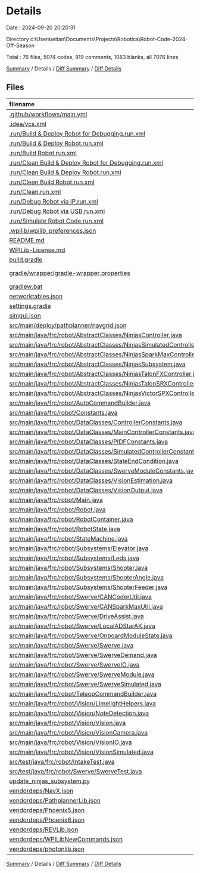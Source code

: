 # Details

Date : 2024-09-20 20:20:31

Directory c:\\Users\\eitan\\Documents\\Projects\\Robotics\\Robot-Code-2024-Off-Season

Total : 76 files, 5074 codes, 919 comments, 1083 blanks, all 7076 lines

[Summary](results.md) / Details / [Diff Summary](diff.md) / [Diff Details](diff-details.md)

## Files

| filename                                                                                                                                          | language        | code | comment | blank | total |
|:--------------------------------------------------------------------------------------------------------------------------------------------------|:----------------|-----:|--------:|------:|------:|
| [.github/workflows/main.yml](/.github/workflows/main.yml)                                                                                         | YAML            |   18 |       0 |     8 |    26 |
| [.idea/vcs.xml](/.idea/vcs.xml)                                                                                                                   | XML             |    6 |       0 |     1 |     7 |
| [.run/Build & Deploy Robot for Debugging.run.xml](/.run/Build%20&%20Deploy%20Robot%20for%20Debugging.run.xml)                                     | XML             |   26 |       0 |     1 |    27 |
| [.run/Build & Deploy Robot.run.xml](/.run/Build%20&%20Deploy%20Robot.run.xml)                                                                     | XML             |   26 |       0 |     1 |    27 |
| [.run/Build Robot.run.xml](/.run/Build%20Robot.run.xml)                                                                                           | XML             |   25 |       0 |     1 |    26 |
| [.run/Clean Build & Deploy Robot for Debugging.run.xml](/.run/Clean%20Build%20&%20Deploy%20Robot%20for%20Debugging.run.xml)                       | XML             |   27 |       0 |     1 |    28 |
| [.run/Clean Build & Deploy Robot.run.xml](/.run/Clean%20Build%20&%20Deploy%20Robot.run.xml)                                                       | XML             |   27 |       0 |     1 |    28 |
| [.run/Clean Build Robot.run.xml](/.run/Clean%20Build%20Robot.run.xml)                                                                             | XML             |   26 |       0 |     1 |    27 |
| [.run/Clean.run.xml](/.run/Clean.run.xml)                                                                                                         | XML             |   25 |       0 |     1 |    26 |
| [.run/Debug Robot via IP.run.xml](/.run/Debug%20Robot%20via%20IP.run.xml)                                                                         | XML             |   13 |       0 |     1 |    14 |
| [.run/Debug Robot via USB.run.xml](/.run/Debug%20Robot%20via%20USB.run.xml)                                                                       | XML             |   13 |       0 |     1 |    14 |
| [.run/Simulate Robot Code.run.xml](/.run/Simulate%20Robot%20Code.run.xml)                                                                         | XML             |   24 |       0 |     0 |    24 |
| [.wpilib/wpilib_preferences.json](/.wpilib/wpilib_preferences.json)                                                                               | JSON            |    6 |       0 |     0 |     6 |
| [README.md](/README.md)                                                                                                                           | Markdown        |   27 |       0 |    20 |    47 |
| [WPILib-License.md](/WPILib-License.md)                                                                                                           | Markdown        |   22 |       0 |     3 |    25 |
| [build.gradle](/build.gradle)                                                                                                                     | Gradle          |   99 |      20 |    27 |   146 |
| [gradle/wrapper/gradle-wrapper.properties](/gradle/wrapper/gradle-wrapper.properties)                                                             | Java Properties |    7 |       0 |     1 |     8 |
| [gradlew.bat](/gradlew.bat)                                                                                                                       | Batch           |   41 |      30 |    22 |    93 |
| [networktables.json](/networktables.json)                                                                                                         | JSON            |    1 |       0 |     1 |     2 |
| [settings.gradle](/settings.gradle)                                                                                                               | Gradle          |   28 |       0 |     3 |    31 |
| [simgui.json](/simgui.json)                                                                                                                       | JSON            |   47 |       0 |     1 |    48 |
| [src/main/deploy/pathplanner/navgrid.json](/src/main/deploy/pathplanner/navgrid.json)                                                             | JSON            |    1 |       0 |     0 |     1 |
| [src/main/java/frc/robot/AbstractClasses/NinjasController.java](/src/main/java/frc/robot/NinjasLib/NinjasController.java)                   | Java            |  125 |      71 |    30 |   226 |
| [src/main/java/frc/robot/AbstractClasses/NinjasSimulatedController.java](/src/main/java/frc/robot/NinjasLib/NinjasSimulatedController.java) | Java            |  126 |       0 |    25 |   151 |
| [src/main/java/frc/robot/AbstractClasses/NinjasSparkMaxController.java](/src/main/java/frc/robot/NinjasLib/NinjasSparkMaxController.java)   | Java            |  125 |       0 |    34 |   159 |
| [src/main/java/frc/robot/AbstractClasses/NinjasSubsystem.java](/src/main/java/frc/robot/NinjasLib/NinjasSubsystem.java)                     | Java            |   59 |      67 |    22 |   148 |
| [src/main/java/frc/robot/AbstractClasses/NinjasTalonFXController.java](/src/main/java/frc/robot/NinjasLib/NinjasTalonFXController.java)     | Java            |  102 |       0 |    22 |   124 |
| [src/main/java/frc/robot/AbstractClasses/NinjasTalonSRXController.java](/src/main/java/frc/robot/NinjasLib/NinjasTalonSRXController.java)   | Java            |   84 |       0 |    25 |   109 |
| [src/main/java/frc/robot/AbstractClasses/NinjasVictorSPXController.java](/src/main/java/frc/robot/NinjasLib/NinjasVictorSPXController.java) | Java            |   54 |       0 |    17 |    71 |
| [src/main/java/frc/robot/AutoCommandBuilder.java](/src/main/java/frc/robot/AutoCommandBuilder.java)                                               | Java            |   29 |      16 |     7 |    52 |
| [src/main/java/frc/robot/Constants.java](/src/main/java/frc/robot/Constants.java)                                                                 | Java            |  371 |      52 |    96 |   519 |
| [src/main/java/frc/robot/DataClasses/ControllerConstants.java](/src/main/java/frc/robot/DataClasses/ControllerConstants.java)                     | Java            |    5 |       9 |     3 |    17 |
| [src/main/java/frc/robot/DataClasses/MainControllerConstants.java](/src/main/java/frc/robot/DataClasses/MainControllerConstants.java)             | Java            |   17 |      24 |    15 |    56 |
| [src/main/java/frc/robot/DataClasses/PIDFConstants.java](/src/main/java/frc/robot/DataClasses/PIDFConstants.java)                                 | Java            |   51 |      30 |    17 |    98 |
| [src/main/java/frc/robot/DataClasses/SimulatedControllerConstants.java](/src/main/java/frc/robot/DataClasses/SimulatedControllerConstants.java)   | Java            |   13 |       2 |     4 |    19 |
| [src/main/java/frc/robot/DataClasses/StateEndCondition.java](/src/main/java/frc/robot/DataClasses/StateEndCondition.java)                         | Java            |   11 |       0 |     4 |    15 |
| [src/main/java/frc/robot/DataClasses/SwerveModuleConstants.java](/src/main/java/frc/robot/DataClasses/SwerveModuleConstants.java)                 | Java            |   14 |       8 |     4 |    26 |
| [src/main/java/frc/robot/DataClasses/VisionEstimation.java](/src/main/java/frc/robot/DataClasses/VisionEstimation.java)                           | Java            |   12 |      10 |     6 |    28 |
| [src/main/java/frc/robot/DataClasses/VisionOutput.java](/src/main/java/frc/robot/DataClasses/VisionOutput.java)                                   | Java            |   15 |       9 |    11 |    35 |
| [src/main/java/frc/robot/Main.java](/src/main/java/frc/robot/Main.java)                                                                           | Java            |    8 |       3 |     5 |    16 |
| [src/main/java/frc/robot/Robot.java](/src/main/java/frc/robot/Robot.java)                                                                         | Java            |   52 |       0 |    19 |    71 |
| [src/main/java/frc/robot/RobotContainer.java](/src/main/java/frc/robot/RobotContainer.java)                                                       | Java            |   81 |       3 |    22 |   106 |
| [src/main/java/frc/robot/RobotState.java](/src/main/java/frc/robot/RobotState.java)                                                               | Java            |  126 |      53 |    21 |   200 |
| [src/main/java/frc/robot/StateMachine.java](/src/main/java/frc/robot/StateMachine.java)                                                           | Java            |  135 |      15 |    34 |   184 |
| [src/main/java/frc/robot/Subsystems/Elevator.java](/src/main/java/frc/robot/Subsystems/Elevator.java)                                             | Java            |   43 |       0 |    10 |    53 |
| [src/main/java/frc/robot/Subsystems/Leds.java](/src/main/java/frc/robot/Subsystems/Leds.java)                                                     | Java            |   47 |       6 |     7 |    60 |
| [src/main/java/frc/robot/Subsystems/Shooter.java](/src/main/java/frc/robot/Subsystems/Shooter.java)                                               | Java            |   27 |       0 |     9 |    36 |
| [src/main/java/frc/robot/Subsystems/ShooterAngle.java](/src/main/java/frc/robot/Subsystems/ShooterAngle.java)                                     | Java            |   38 |       0 |    10 |    48 |
| [src/main/java/frc/robot/Subsystems/ShooterFeeder.java](/src/main/java/frc/robot/Subsystems/ShooterFeeder.java)                                   | Java            |   41 |       0 |    10 |    51 |
| [src/main/java/frc/robot/Swerve/CANCoderUtil.java](/src/main/java/frc/robot/Swerve/CANCoderUtil.java)                                             | Java            |   12 |      24 |     4 |    40 |
| [src/main/java/frc/robot/Swerve/CANSparkMaxUtil.java](/src/main/java/frc/robot/Swerve/CANSparkMaxUtil.java)                                       | Java            |   38 |      30 |     6 |    74 |
| [src/main/java/frc/robot/Swerve/DriveAssist.java](/src/main/java/frc/robot/Swerve/DriveAssist.java)                                               | Java            |   97 |      22 |    25 |   144 |
| [src/main/java/frc/robot/Swerve/LocalADStarAK.java](/src/main/java/frc/robot/Swerve/LocalADStarAK.java)                                           | Java            |   57 |      32 |    14 |   103 |
| [src/main/java/frc/robot/Swerve/OnboardModuleState.java](/src/main/java/frc/robot/Swerve/OnboardModuleState.java)                                 | Java            |   39 |      14 |     5 |    58 |
| [src/main/java/frc/robot/Swerve/Swerve.java](/src/main/java/frc/robot/Swerve/Swerve.java)                                                         | Java            |   82 |      25 |    17 |   124 |
| [src/main/java/frc/robot/Swerve/SwerveDemand.java](/src/main/java/frc/robot/Swerve/SwerveDemand.java)                                             | Java            |   24 |       0 |     4 |    28 |
| [src/main/java/frc/robot/Swerve/SwerveIO.java](/src/main/java/frc/robot/Swerve/SwerveIO.java)                                                     | Java            |  224 |     116 |    57 |   397 |
| [src/main/java/frc/robot/Swerve/SwerveModule.java](/src/main/java/frc/robot/Swerve/SwerveModule.java)                                             | Java            |  145 |      25 |    34 |   204 |
| [src/main/java/frc/robot/Swerve/SwerveSimulated.java](/src/main/java/frc/robot/Swerve/SwerveSimulated.java)                                       | Java            |   32 |       0 |     6 |    38 |
| [src/main/java/frc/robot/TeleopCommandBuilder.java](/src/main/java/frc/robot/TeleopCommandBuilder.java)                                           | Java            |   40 |       0 |     6 |    46 |
| [src/main/java/frc/robot/Vision/LimelightHelpers.java](/src/main/java/frc/robot/Vision/LimelightHelpers.java)                                     | Java            |  918 |     102 |   234 | 1,254 |
| [src/main/java/frc/robot/Vision/NoteDetection.java](/src/main/java/frc/robot/Vision/NoteDetection.java)                                           | Java            |   40 |       7 |    12 |    59 |
| [src/main/java/frc/robot/Vision/Vision.java](/src/main/java/frc/robot/Vision/Vision.java)                                                         | Java            |    2 |       0 |     2 |     4 |
| [src/main/java/frc/robot/Vision/VisionCamera.java](/src/main/java/frc/robot/Vision/VisionCamera.java)                                             | Java            |   80 |      15 |    20 |   115 |
| [src/main/java/frc/robot/Vision/VisionIO.java](/src/main/java/frc/robot/Vision/VisionIO.java)                                                     | Java            |   91 |      41 |    23 |   155 |
| [src/main/java/frc/robot/Vision/VisionSimulated.java](/src/main/java/frc/robot/Vision/VisionSimulated.java)                                       | Java            |   38 |       0 |    10 |    48 |
| [src/test/java/frc/robot/IntakeTest.java](/src/test/java/frc/robot/IntakeTest.java)                                                               | Java            |    3 |      11 |     2 |    16 |
| [src/test/java/frc/robot/Swerve/SwerveTest.java](/src/test/java/frc/robot/Swerve/SwerveTest.java)                                                 | Java            |   10 |      17 |     5 |    32 |
| [update_ninjas_subsystem.py](/update_ninjas_subsystem.py)                                                                                         | Python          |   19 |      10 |    11 |    40 |
| [vendordeps/NavX.json](/vendordeps/NavX.json)                                                                                                     | JSON            |   40 |       0 |     0 |    40 |
| [vendordeps/PathplannerLib.json](/vendordeps/PathplannerLib.json)                                                                                 | JSON            |   38 |       0 |     0 |    38 |
| [vendordeps/Phoenix5.json](/vendordeps/Phoenix5.json)                                                                                             | JSON            |  151 |       0 |     0 |   151 |
| [vendordeps/Phoenix6.json](/vendordeps/Phoenix6.json)                                                                                             | JSON            |  339 |       0 |     0 |   339 |
| [vendordeps/REVLib.json](/vendordeps/REVLib.json)                                                                                                 | JSON            |   74 |       0 |     0 |    74 |
| [vendordeps/WPILibNewCommands.json](/vendordeps/WPILibNewCommands.json)                                                                           | JSON            |   38 |       0 |     1 |    39 |
| [vendordeps/photonlib.json](/vendordeps/photonlib.json)                                                                                           | JSON            |   57 |       0 |     0 |    57 |

[Summary](results.md) / Details / [Diff Summary](diff.md) / [Diff Details](diff-details.md)
